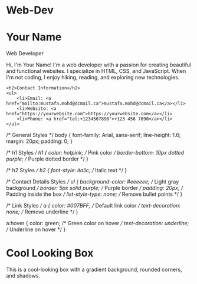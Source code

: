 # Web-Dev

<!DOCTYPE html>
<html lang="en">
<head>
    <meta charset="utf-8">
    <title>Your Name - Biography</title>
    <link rel="stylesheet" href="styles.css">
</head>
<body>
    <h1>Your Name</h1>
    <div class="job-title">Web Developer</div>
    <p>
        Hi, I'm Your Name! I'm a web developer with a passion for creating beautiful and functional websites. 
        I specialize in HTML, CSS, and JavaScript. When I'm not coding, I enjoy hiking, reading, and exploring new technologies.
    </p>

    <h2>Contact Information</h2>
    <ul>
        <li>Email: <a href="mailto:mustafa.mohd@dcmail.ca">mustafa.mohd@dcmail.ca</a></li>
        <li>Website: <a href="https://yourwebsite.com">https://yourwebsite.com</a></li>
        <li>Phone: <a href="tel:+1234567890">+123 456 7890</a></li>
    </ul>
</body>
</html>
/* General Styles */
body {
    font-family: Arial, sans-serif;
    line-height: 1.6;
    margin: 20px;
    padding: 0;
}

/* h1 Styles */
h1 {
    color: hotpink; /* Pink color */
    border-bottom: 10px dotted purple; /* Purple dotted border */
}

/* h2 Styles */
h2 {
    font-style: italic; /* Italic text */
}

/* Contact Details Styles */
ul {
    background-color: #eeeeee; /* Light gray background */
    border: 5px solid purple; /* Purple border */
    padding: 20px; /* Padding inside the box */
    list-style-type: none; /* Remove bullet points */
}

/* Link Styles */
a {
    color: #007BFF; /* Default link color */
    text-decoration: none; /* Remove underline */
}

a:hover {
    color: green; /* Green color on hover */
    text-decoration: underline; /* Underline on hover */
}

<!DOCTYPE html>
<html lang="en">
<head>
    <meta charset="utf-8">
    <title>Cool Looking Box</title>
    <link rel="stylesheet" href="cool-box.css">
</head>
<body>
    <div class="cool-box">
        <h1>Cool Looking Box</h1>
        <p>This is a cool-looking box with a gradient background, rounded corners, and shadows.</p>
    </div>
</body>
</html>

